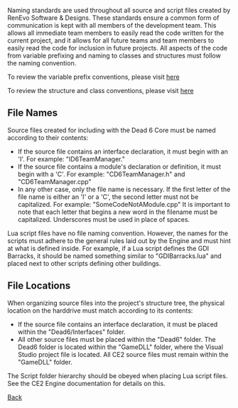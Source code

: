 Naming standards are used throughout all source and script files created by RenEvo Software & Designs. These standards ensure a common form of communication is kept with all members of the development team. This allows all immediate team members to easily read the code written for the current project, and it allows for all future teams and team members to easily read the code for inclusion in future projects. All aspects of the code from variable prefixing and naming to classes and structures must follow the naming convention.

To review the variable prefix conventions, please visit [here](TechDoc_CodingStandards_PrefixConvention.md)

To review the structure and class conventions, please visit [here](TechDoc_CodingStandards_StructClass.md)

## File Names ##

Source files created for including with the Dead 6 Core must be named according to their contents:
  * If the source file contains an interface declaration, it must begin with an 'I'. For example: "ID6TeamManager."
  * If the source file contains a module's declaration or definition, it must begin with a 'C'. For example: "CD6TeamManager.h" and "CD6TeamManager.cpp"
  * In any other case, only the file name is necessary. If the first letter of the file name is either an 'I' or a 'C', the second letter must not be capitalized. For example: "SomeCodeNotAModule.cpp"
It is important to note that each letter that begins a new word in the filename must be capitalized. Underscores must be used in place of spaces.

Lua script files have no file naming convention. However, the names for the scripts must adhere to the general rules laid out by the Engine and must hint at what is defined inside. For example, if a Lua script defines the GDI Barracks, it should be named something similar to "GDIBarracks.lua" and placed next to other scripts defining other buildings.

## File Locations ##

When organizing source files into the project's structure tree, the physical location on the harddrive must match according to its contents:
  * If the source file contains an interface declaration, it must be placed within the "Dead6/Interfaces" folder.
  * All other source files must be placed within the "Dead6" folder.
The Dead6 folder is located within the "GameDLL" folder, where the Visual Studio project file is located. All CE2 source files must remain within the "GameDLL" folder.

The Script folder hierarchy should be obeyed when placing Lua script files. See the CE2 Engine documentation for details on this.

[Back](TechDoc_CodingStandards.md)